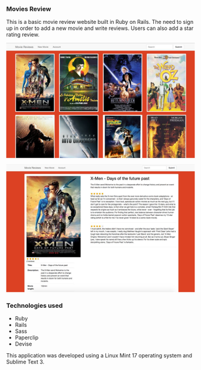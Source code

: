 ### Movies Review

This is a basic movie review website built in Ruby on Rails. The need to sign up in order to add a new movie and write reviews. Users can also add a star rating review. 

![image](https://raw.githubusercontent.com/charlesdebarros/Movies-Review/master/app/assets/images/movies_review_screenshot_1.png)

![image](https://raw.githubusercontent.com/charlesdebarros/Movies-Review/master/app/assets/images/movies_review_screenshot_2.png)

### Technologies used

* Ruby
* Rails
* Sass
* Paperclip
* Devise

This application was developed using a Linux Mint 17 operating system and Sublime Text 3.